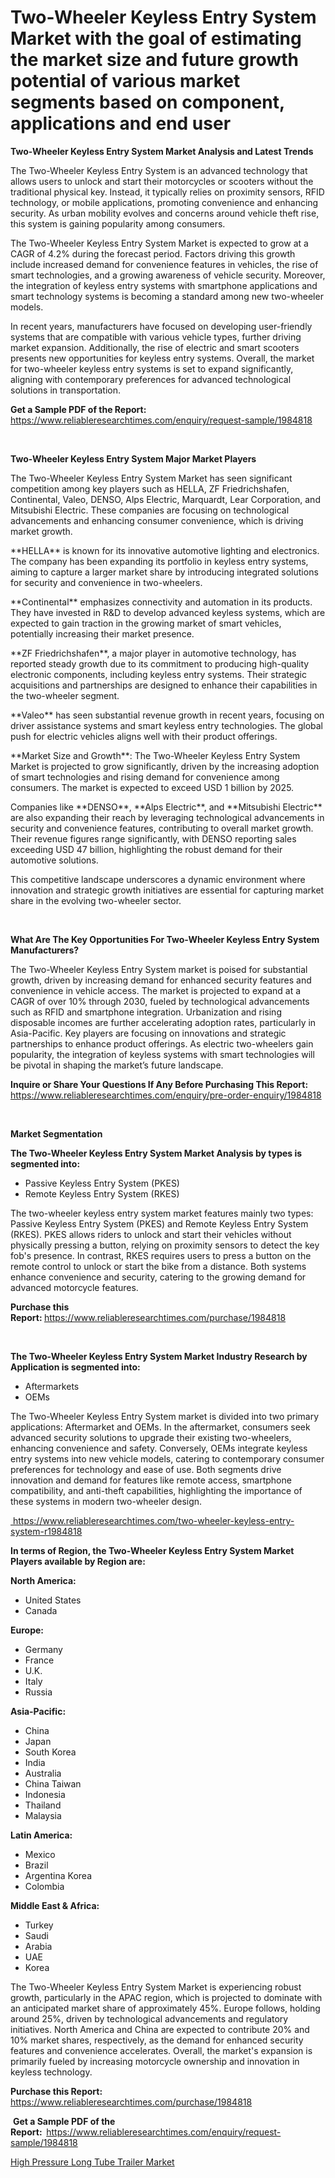 <p><h1>Two-Wheeler Keyless Entry System Market with the goal of estimating the market size and future growth potential of various market segments based on component, applications and end user</h1></p><p><strong>Two-Wheeler Keyless Entry System Market Analysis and Latest Trends</strong></p>
<p><p>The Two-Wheeler Keyless Entry System is an advanced technology that allows users to unlock and start their motorcycles or scooters without the traditional physical key. Instead, it typically relies on proximity sensors, RFID technology, or mobile applications, promoting convenience and enhancing security. As urban mobility evolves and concerns around vehicle theft rise, this system is gaining popularity among consumers.</p><p>The Two-Wheeler Keyless Entry System Market is expected to grow at a CAGR of 4.2% during the forecast period. Factors driving this growth include increased demand for convenience features in vehicles, the rise of smart technologies, and a growing awareness of vehicle security. Moreover, the integration of keyless entry systems with smartphone applications and smart technology systems is becoming a standard among new two-wheeler models. </p><p>In recent years, manufacturers have focused on developing user-friendly systems that are compatible with various vehicle types, further driving market expansion. Additionally, the rise of electric and smart scooters presents new opportunities for keyless entry systems. Overall, the market for two-wheeler keyless entry systems is set to expand significantly, aligning with contemporary preferences for advanced technological solutions in transportation.</p></p>
<p><strong>Get a Sample PDF of the Report:&nbsp;</strong> <a href="https://www.reliableresearchtimes.com/enquiry/request-sample/1984818?utm_campaign=2719&utm_medium=2&utm_source=Github&utm_content=ia&utm_term=31032025&utm_id=two-wheeler-keyless-entry-system">https://www.reliableresearchtimes.com/enquiry/request-sample/1984818</a></p>
<p>&nbsp;</p>
<p><strong>Two-Wheeler Keyless Entry System Major Market Players</strong></p>
<p><p>The Two-Wheeler Keyless Entry System Market has seen significant competition among key players such as HELLA, ZF Friedrichshafen, Continental, Valeo, DENSO, Alps Electric, Marquardt, Lear Corporation, and Mitsubishi Electric. These companies are focusing on technological advancements and enhancing consumer convenience, which is driving market growth.</p><p>**HELLA** is known for its innovative automotive lighting and electronics. The company has been expanding its portfolio in keyless entry systems, aiming to capture a larger market share by introducing integrated solutions for security and convenience in two-wheelers.</p><p>**Continental** emphasizes connectivity and automation in its products. They have invested in R&D to develop advanced keyless systems, which are expected to gain traction in the growing market of smart vehicles, potentially increasing their market presence.</p><p>**ZF Friedrichshafen**, a major player in automotive technology, has reported steady growth due to its commitment to producing high-quality electronic components, including keyless entry systems. Their strategic acquisitions and partnerships are designed to enhance their capabilities in the two-wheeler segment.</p><p>**Valeo** has seen substantial revenue growth in recent years, focusing on driver assistance systems and smart keyless entry technologies. The global push for electric vehicles aligns well with their product offerings.</p><p>**Market Size and Growth**: The Two-Wheeler Keyless Entry System Market is projected to grow significantly, driven by the increasing adoption of smart technologies and rising demand for convenience among consumers. The market is expected to exceed USD 1 billion by 2025.</p><p>Companies like **DENSO**, **Alps Electric**, and **Mitsubishi Electric** are also expanding their reach by leveraging technological advancements in security and convenience features, contributing to overall market growth. Their revenue figures range significantly, with DENSO reporting sales exceeding USD 47 billion, highlighting the robust demand for their automotive solutions.</p><p>This competitive landscape underscores a dynamic environment where innovation and strategic growth initiatives are essential for capturing market share in the evolving two-wheeler sector.</p></p>
<p>&nbsp;</p>
<p><strong>What Are The Key Opportunities For Two-Wheeler Keyless Entry System Manufacturers?</strong></p>
<p><p>The Two-Wheeler Keyless Entry System market is poised for substantial growth, driven by increasing demand for enhanced security features and convenience in vehicle access. The market is projected to expand at a CAGR of over 10% through 2030, fueled by technological advancements such as RFID and smartphone integration. Urbanization and rising disposable incomes are further accelerating adoption rates, particularly in Asia-Pacific. Key players are focusing on innovations and strategic partnerships to enhance product offerings. As electric two-wheelers gain popularity, the integration of keyless systems with smart technologies will be pivotal in shaping the market’s future landscape.</p></p>
<p><strong>Inquire or Share Your Questions If Any Before Purchasing This Report:</strong> <a href="https://www.reliableresearchtimes.com/enquiry/pre-order-enquiry/1984818?utm_campaign=2719&utm_medium=2&utm_source=Github&utm_content=ia&utm_term=31032025&utm_id=two-wheeler-keyless-entry-system">https://www.reliableresearchtimes.com/enquiry/pre-order-enquiry/1984818</a></p>
<p>&nbsp;</p>
<p><strong>Market Segmentation</strong></p>
<p><strong>The Two-Wheeler Keyless Entry System Market Analysis by types is segmented into:</strong></p>
<p><ul><li>Passive Keyless Entry System (PKES)</li><li>Remote Keyless Entry System (RKES)</li></ul></p>
<p><p>The two-wheeler keyless entry system market features mainly two types: Passive Keyless Entry System (PKES) and Remote Keyless Entry System (RKES). PKES allows riders to unlock and start their vehicles without physically pressing a button, relying on proximity sensors to detect the key fob's presence. In contrast, RKES requires users to press a button on the remote control to unlock or start the bike from a distance. Both systems enhance convenience and security, catering to the growing demand for advanced motorcycle features.</p></p>
<p><strong>Purchase this Report:&nbsp;</strong><a href="https://www.reliableresearchtimes.com/purchase/1984818?utm_campaign=2719&utm_medium=2&utm_source=Github&utm_content=ia&utm_term=31032025&utm_id=two-wheeler-keyless-entry-system">https://www.reliableresearchtimes.com/purchase/1984818</a></p>
<p>&nbsp;</p>
<p><strong>The Two-Wheeler Keyless Entry System Market Industry Research by Application is segmented into:</strong></p>
<p><ul><li>Aftermarkets</li><li>OEMs</li></ul></p>
<p><p>The Two-Wheeler Keyless Entry System market is divided into two primary applications: Aftermarket and OEMs. In the aftermarket, consumers seek advanced security solutions to upgrade their existing two-wheelers, enhancing convenience and safety. Conversely, OEMs integrate keyless entry systems into new vehicle models, catering to contemporary consumer preferences for technology and ease of use. Both segments drive innovation and demand for features like remote access, smartphone compatibility, and anti-theft capabilities, highlighting the importance of these systems in modern two-wheeler design.</p></p>
<p><a href="https://www.reliableresearchtimes.com/two-wheeler-keyless-entry-system-r1984818?utm_campaign=2719&utm_medium=2&utm_source=Github&utm_content=ia&utm_term=31032025&utm_id=two-wheeler-keyless-entry-system">&nbsp;https://www.reliableresearchtimes.com/two-wheeler-keyless-entry-system-r1984818</a></p>
<p><strong>In terms of Region, the Two-Wheeler Keyless Entry System Market Players available by Region are:</strong></p>
<p>
    <p> <strong> North America: </strong>
        <ul>
            <li>United States</li>
            <li>Canada</li>
        </ul>
        </p> 
    <p> <strong> Europe: </strong>
        <ul>
            <li>Germany</li>
            <li>France</li>
            <li>U.K.</li>
            <li>Italy</li>
            <li>Russia</li>
        </ul>
        </p> 
    <p> <strong> Asia-Pacific: </strong>
        <ul>
            <li>China</li>
            <li>Japan</li>
            <li>South Korea</li>
            <li>India</li>
            <li>Australia</li>
            <li>China Taiwan</li>
            <li>Indonesia</li>
            <li>Thailand</li>
            <li>Malaysia</li>
        </ul>
        </p> 
    <p> <strong> Latin America: </strong>
        <ul>
            <li>Mexico</li>
            <li>Brazil</li>
            <li>Argentina Korea</li>
            <li>Colombia</li>
        </ul>
        </p> 
    <p> <strong> Middle East & Africa: </strong>
        <ul>
            <li>Turkey</li>
            <li>Saudi</li>
            <li>Arabia</li>
            <li>UAE</li>
            <li>Korea</li>
        </ul>
    </p>
    </p>
<p><p>The Two-Wheeler Keyless Entry System Market is experiencing robust growth, particularly in the APAC region, which is projected to dominate with an anticipated market share of approximately 45%. Europe follows, holding around 25%, driven by technological advancements and regulatory initiatives. North America and China are expected to contribute 20% and 10% market shares, respectively, as the demand for enhanced security features and convenience accelerates. Overall, the market's expansion is primarily fueled by increasing motorcycle ownership and innovation in keyless technology.</p></p>
<p><strong>Purchase this Report: </strong><a href="https://www.reliableresearchtimes.com/purchase/1984818?utm_campaign=2719&utm_medium=2&utm_source=Github&utm_content=ia&utm_term=31032025&utm_id=two-wheeler-keyless-entry-system">https://www.reliableresearchtimes.com/purchase/1984818</a></p>
<p>&nbsp;<strong>Get a Sample PDF of the Report:&nbsp;&nbsp;</strong><a href="https://www.reliableresearchtimes.com/enquiry/request-sample/1984818?utm_campaign=2719&utm_medium=2&utm_source=Github&utm_content=ia&utm_term=31032025&utm_id=two-wheeler-keyless-entry-system">https://www.reliableresearchtimes.com/enquiry/request-sample/1984818</a></p>
<p><strong></strong></p>
<p><p><a href="https://github.com/nafidurii/Market-Research-Report-List-1/blob/main/high-pressure-long-tube-trailer-market.md?utm_campaign=2719&utm_medium=2&utm_source=Github&utm_content=ia&utm_term=31032025&utm_id=two-wheeler-keyless-entry-system">High Pressure Long Tube Trailer Market</a></p></p>